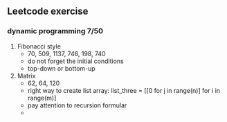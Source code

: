 ## Leetcode exercise

### dynamic programming 7/50

1. Fibonacci style
	* 70, 509, 1137, 746, 198, 740
	* do not forget the initial conditions
	* top-down or bottom-up
1. Matrix
	* 62, 64, 120
	* right way to create list array: list_three = [[0 for j in range(n)] for i in range(m)]
	* pay attention to recursion formular
    * 
